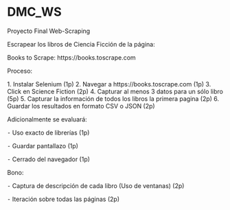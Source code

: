 # DMC_WS

Proyecto Final Web-Scraping

<p>Escrapear los libros de Ciencia Ficción de la página: <p/>  
<p>Books to Scrape: https://books.toscrape.com <p/> 
<p>Proceso: <p/> 
1. Instalar Selenium (1p)
2. Navegar a https://books.toscrape.com (1p)
3. Click en Science Fiction (2p)
4. Capturar al menos 3 datos para un sólo libro (5p)
5. Capturar la información de todos los libros la primera pagina (2p)
6. Guardar los resultados en formato CSV o JSON (2p)
   
Adicionalmente se evaluará:
<p> ⁃ Uso exacto de librerías (1p) <p/> 
<p> ⁃ Guardar pantallazo (1p) <p/> 
<p> ⁃ Cerrado del navegador (1p) <p/> 
Bono:
<p> ⁃ Captura de descripción de cada libro (Uso de ventanas) (2p)  <p/> 
<p> ⁃ Iteración sobre todas las páginas (2p) <p/> 

